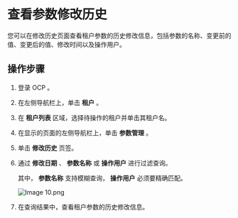 查看参数修改历史 
=============================

您可以在修改历史页面查看租户参数的历史修改信息，包括参数的名称、变更前的值、变更后的值、修改时间以及操作用户。

操作步骤 
-------------------------

1. 登录 OCP 。

   

2. 在左侧导航栏上，单击 **租户** 。

   

3. 在 **租户列表** 区域，选择待操作的租户并单击其租户名。

   

4. 在显示的页面的左侧导航栏上，单击 **参数管理** 。

   

5. 单击 **修改历史** 页签。

   

6. 通过 **修改日期** 、 **参数名称** 或 **操作用户** 进行过滤查询。

   其中， **参数名称** 支持模糊查询， **操作用户** 必须要精确匹配。

   ![Image 10.png](https://help-static-aliyun-doc.aliyuncs.com/assets/img/zh-CN/7148190061/p168412.png "Image 10.png")

   

7. 在查询结果中，查看租户参数的历史修改信息。

   



